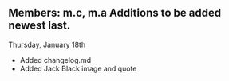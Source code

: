 Members: m.c, m.a
Additions to be added newest last.
----------------------------------

Thursday, January 18th
 - Added changelog.md
 - Added Jack Black image and quote

